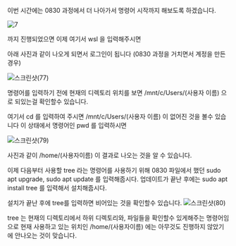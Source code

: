이번 시간에는 0830 과정에서 더 나아가서 명령어 시작까지 해보도록 하겠습니다.

![7](https://github.com/user-attachments/assets/38f4cb2e-0424-4dae-a96c-4d4f1cbdb83f)

까지 진행되었으면 이제 여기서 wsl 을 입력해주시면 

아래 사진과 같이 나오게 되면서 로그인이 됩니다 (0830 과정을 거치면서 계정을 만든경우)

![스크린샷(77)](https://github.com/user-attachments/assets/32eb6b71-f5e7-4157-8816-a7c1f1e12544)

명령어를 입력하기 전에 현재의 디렉토리 위치를 보면
/mnt/c/Users/(사용자 이름) 으로 되있는걸 확인할수 있습니다.

여기서 cd 를 입력하여 주시면 
/mnt/c/Users/(사용자 이름) 이 없어진 것을 볼수 있습니다
이 상태에서 명령어인 pwd 를 입력하시면

![스크린샷(79)](https://github.com/user-attachments/assets/ec94eb86-2631-4e73-8d0f-5ff0b6bafca0)

사진과 같이 /home/(사용자이름) 이 결과로 나오는 것을 알 수 있습니다.

이제 다음부터 사용할 tree 라는 명령어를 사용하기 위해 0830 파일에서 했던
sudo apt upgrade, sudo apt update 를 입력해줍시다.
업데이트가 끝난 후에는 
sudo apt install tree 를 입력해서 설치해줍시다.

설치가 끝난 후에 tree를 입력하면 비어있는 것을 확인할수 있습니다.
![스크린샷(80)](https://github.com/user-attachments/assets/51dd01e0-c985-4811-9423-6cd48cd73b8f)

tree 는 현재의 디렉토리에서 하위 디렉토리와, 파일들을 확인할수 있게해주는 명령어임으로
현재 사용하고 있는 위치인 /home/(사용자이름) 에는 아무것도 진행하지 않았기에 안나오는 것이 맞습니다.
